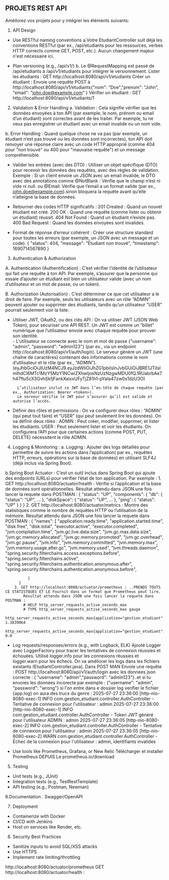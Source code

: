 PROJETS REST API
--------------------------
Améilorez vos projets pour y intégrer les éléments suivants:


1. API Design

- Use RESTful naming conventions
a.Votre EtudiantController suit déjà les conventions RESTful (par ex., /api/etudiants pour les ressources, verbes HTTP corrects comme GET, POST, etc.). Aucun changement majeur n'est nécessaire ici.

- Plan versioning (e.g., /api/v1/)
b. Le @RequestMapping est passé de /api/etudiants à /api/v1/etudiants pour intégrer le versionnement.
Lister les étudiants : GET http://localhost:8080/api/v1/etudiants
Créer un étudiant : Envoie une requête POST à http://localhost:8080/api/v1/etudiants{"nom": "Doe","prenom": "John",
  "email": "john.doe@example.com" }
Vérifier un étudiant : GET http://localhost:8080/api/v1/etudiants/1

2. Validation & Error Handling
a. Validation : Cela signifie vérifier que les données envoyées à ton API (par exemple, le nom, prénom ou email d’un étudiant) sont correctes avant de les traiter. Par exemple, tu ne veux pas enregistrer un étudiant avec un email invalide ou un nom vide.

b. Error Handling : Quand quelque chose ne va pas (par exemple, un étudiant n’est pas trouvé ou les données sont incorrectes), ton API doit renvoyer une réponse claire avec un code HTTP approprié (comme 404 pour "non trouvé" ou 400 pour "mauvaise requête") et un message compréhensible.

- Valider les entrées (avec des DTO) :
     Utiliser un objet spécifique (DTO) pour recevoir les données des requêtes, avec des règles de validation.
    Exemple : Si un client envoie un JSON avec un email invalide, le DTO avec des annotations comme @NotBlank : Vérifie que le champ n’est ni vide ni null. ou @Email: Vérifie que l’email a un format valide (par ex., john.doe@example.com).sinon bloquera la requête avant qu’elle n’atteigne la base de données.
    
- Retourner des codes HTTP significatifs :
     201 Created : Quand un nouvel étudiant est créé.
      200 OK : Quand une requête (comme lister ou obtenir un étudiant) réussit.
      404 Not Found : Quand un étudiant n’existe pas.
      400 Bad Request : Quand les données envoyées sont invalides.

- Format de réponse d’erreur cohérent :
     Créer une structure standard pour toutes les erreurs (par exemple, un JSON avec un message et un code).
    {
      "status": 404,
      "message": "Étudiant non trouvé",
      "timestamp": 1690714567890
    }
3. Authentication & Authorization

  A. Authentication (Authentification) : C’est vérifier l’identité de l’utilisateur qui fait une requête à ton API. Par exemple, s’assurer que la personne qui essaie d’ajouter un étudiant est bien un utilisateur valide (avec un nom d’utilisateur et un mot de passe, ou un token).

  B. Authorization (Autorisation) : C’est déterminer ce que cet utilisateur a le droit de faire. Par exemple, seuls les utilisateurs avec un rôle “ADMIN” peuvent ajouter ou supprimer des étudiants, tandis qu’un utilisateur “USER” pourrait seulement voir la liste.

- Utiliser JWT, OAuth2, ou des clés API : On va utiliser JWT (JSON Web Token), pour sécuriser une API REST.
      Un JWT est comme un “billet” numérique que l’utilisateur envoie avec chaque requête pour prouver son identité.        
        - L’utilisateur se connecte avec le nom et mot de passe {"username": "admin", "password": "admin123"} (par ex., via un endpoint http://localhost:8080/api/v1/auth/login).
        Le serveur génère un JWT (une chaîne de caractères) contenant des informations comme le nom d’utilisateur et le rôle (par ex., “ADMIN”). (eyJhbGciOiJIUzM4NCJ9.eyJzdWIiOiJhZG1pbiIsInJvbGUiOiJBRE1JTiIsImlhdCI6MTc1MzY5MzY1NCwiZXhwIjoxNzUzNzgwMDU0fQ.1RUabrbAe7h47ftu5cX3GvhSkfjFankXaixxUFyTjZ81h1-pYala47zw0s1dzU3O)

        L’utilisateur inclut ce JWT dans l’en-tête de chaque requête (par ex., Authorization: Bearer <token>).
        Le serveur vérifie le JWT pour s’assurer qu’il est valide et autorise l’accès.
        
- Définir des rôles et permissions : On va configurer deux rôles : “ADMIN” (qui peut tout faire) et “USER” (qui peut seulement lire les données).
    On va définir deux rôles :
        ADMIN : Peut créer, modifier, supprimer, et lister les étudiants.
        USER : Peut seulement lister et voir les étudiants.
        On configurera l’API pour que certaines actions (comme POST, PUT, DELETE) nécessitent le rôle ADMIN.

4. Logging & Monitoring :
  a. Logging : Ajouter des logs détaillés pour permettre de suivre les actions dans l’application( par ex., requêtes HTTP, erreurs, opérations sur la base de données) en utilisant SLF4J (déjà inclus via Spring Boot).

  b.Spring Boot Actuator : C’est un outil inclus dans Spring Boot qui ajoute des endpoints (URLs) pour vérifier l’état de ton application. Par exemple :
        1. GET http://localhost:8080/actuator/health : Vérifie si l’application et la base de données sont opérationnelles.
          Résultat attendu dans JSON une fois lancer la requete dans POSTMAN :
          {
            "status": "UP",
            "components": {
              "db": { "status": "UP", ... },
              "diskSpace": { "status": "UP", ... },
              "ping": { "status": "UP" }
            }
          }
        2. GET http://localhost:8080/actuator/metrics : Montre des statistiques comme le nombre de requêtes HTTP ou l’utilisation de la mémoire.
            Résultat attendu dans JSON une fois lancer la requete dans POSTMAN :
            {
              "names": [
                  "application.ready.time",
                  "application.started.time",
                  "disk.free",
                  "disk.total",
                  "executor.active",
                  "executor.completed",        
                  "jvm.compilation.time",
                  "jvm.gc.live.data.size",
                  "jvm.gc.max.data.size",
                  "jvm.gc.memory.allocated",
                  "jvm.gc.memory.promoted",
                  "jvm.gc.overhead",
                  "jvm.gc.pause",
                  "jvm.info",
                  "jvm.memory.committed",
                  "jvm.memory.max",
                  "jvm.memory.usage.after.gc",
                  "jvm.memory.used",
                  "jvm.threads.daemon",        
                  "spring.security.filterchains.access.exceptions.before",
                  "spring.security.filterchains.active",
                  "spring.security.filterchains.authentication.anonymous.after",
                  "spring.security.filterchains.authentication.anonymous.before",
                  
              ]
          }
        3. GET http://localhost:8080/actuator/prometheus : ..PRENDS TOUTS CE STATISTQUES ET LE Fournit dans un format que Prometheus peut lire.
            Résultat attendu dans JSON une fois lancer la requete dans POSTMAN :
            # HELP http_server_requests_active_seconds_max  
            # TYPE http_server_requests_active_seconds_max gauge
            http_server_requests_active_seconds_max{application="gestion_etudiant",exception="none",method="GET",outcome="SUCCESS",status="200",uri="UNKNOWN"} 1.3839064
            http_server_requests_active_seconds_max{application="gestion_etudiant",exception="none",method="POST",outcome="SUCCESS",status="200",uri="UNKNOWN"} 0.0

- Log requests/responses/errors (e.g., with Logback, ELK)
      Ajouté Logger avec LoggerFactory pour tracer les tentatives de connexion réussies et échouées.
      Utilisé logger.info pour les connexions réussies et logger.warn pour les échecs.
      On va améliorer les logs dans les fichiers existants (EtudiantController.java).
      Dans POST MAN Envoie une requête : POST http://localhost:8080/api/v1/auth/login avec les donnees json correcte : {
  "username": "admin","password": "admin123"}..et si tu envoies les donnees incorecte par exemple : {"username": "admin",
  "password": "wrong"}  si l'on entre dans e dossier log verifier le fichier {app.log} on aura des trucs du genre : 
          2025-07-27 23:36:00 [http-nio-8080-exec-1] INFO  com.gestion_etudiant.controller.AuthController - Tentative de connexion pour l'utilisateur : admin
          2025-07-27 23:36:00 [http-nio-8080-exec-1] INFO  com.gestion_etudiant.controller.AuthController - Token JWT généré pour l'utilisateur ADMIN : admin
          2025-07-27 23:36:05 [http-nio-8080-exec-2] INFO  com.gestion_etudiant.controller.AuthController - Tentative de connexion pour l'utilisateur : admin
          2025-07-27 23:36:05 [http-nio-8080-exec-2] WARN  com.gestion_etudiant.controller.AuthController - Échec de la connexion pour l'utilisateur : admin, identifiants invalides

- Use tools like Prometheus, Grafana, or New Relic
    Télécharger et installer Prometheus DEPUIS Le prometheus.io/download

5. Testing
- Unit tests (e.g., JUnit)
- Integration tests (e.g., TestRestTemplate)
- API testing (e.g., Postman, Newman)

6.Documentation
. Swagger/OpenAPI

7. Deployment
- Containerize with Docker
- CI/CD with Jenkins
- Host on services like Render, etc.

8. Security Best Practices
- Sanitize inputs to avoid SQL/XSS attacks
- Use HTTPS
- Implement rate limiting/throttling

http://localhost:8080/actuator/prometheus
GET http://localhost:8080/actuator/health : 